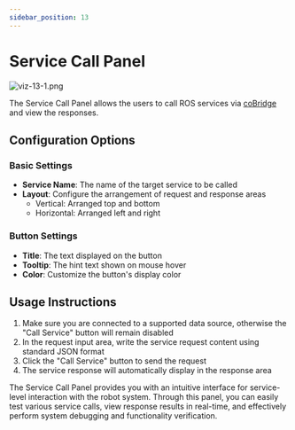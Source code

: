 ```yaml
---
sidebar_position: 13
---
```


# Service Call Panel

![viz-13-1.png](../img/viz-13-1.png)

The Service Call Panel allows the users to call ROS services via [coBridge](https://github.com/coscene-io/coBridge) and view the responses.

## Configuration Options

### Basic Settings

- **Service Name**: The name of the target service to be called
- **Layout**: Configure the arrangement of request and response areas
  - Vertical: Arranged top and bottom
  - Horizontal: Arranged left and right

### Button Settings

- **Title**: The text displayed on the button
- **Tooltip**: The hint text shown on mouse hover
- **Color**: Customize the button's display color

## Usage Instructions

1. Make sure you are connected to a supported data source, otherwise the "Call Service" button will remain disabled
2. In the request input area, write the service request content using standard JSON format
3. Click the "Call Service" button to send the request
4. The service response will automatically display in the response area

The Service Call Panel provides you with an intuitive interface for service-level interaction with the robot system. Through this panel, you can easily test various service calls, view response results in real-time, and effectively perform system debugging and functionality verification.

